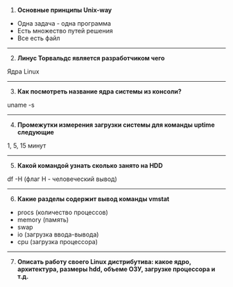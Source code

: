 1.    **Основные принципы Unix-way**
- Одна задача - одна программа
- Есть множество путей решения
- Все есть файл

------------

2.  **Линус Торвальдс является разработчиком чего**

Ядра Linux

------------

3.    **Как посмотреть  название ядра системы из консоли?**

uname -s

------------

4.    **Промежутки измерения загрузки системы для команды uptime следующие**

1, 5, 15 минут

------------

5.    **Какой командой узнать сколько занято на HDD**

df -H (флаг H - человеческий вывод)

------------

6.    **Какие разделы содержит вывод команды vmstat**
- procs (количество процессов)
- memory (память)
- swap
- io (загрузка ввода-вывода)
- cpu (загрузка процессора)

------------

7.    **Описать работу своего Linux дистрибутива: какое ядро, архитектура, размеры hdd, объеме ОЗУ, загрузке процессора и т.д.**
